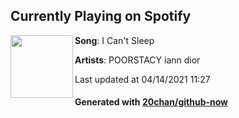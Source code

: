 ## Currently Playing on Spotify

[<img align="left" width="100" src="https://i.scdn.co/image/ab67616d00001e02e55895d46724580b17c381e6">](https://open.spotify.com/album/2nGlHs1tylkU5Wv8SgVZv9)

**Song**: I Can't Sleep

**Artists**: POORSTACY iann dior

Last updated at 04/14/2021 11:27

#### Generated with [20chan/github-now](https://github.com/20chan/github-now)